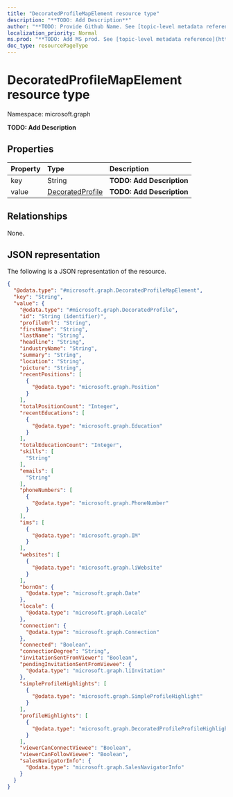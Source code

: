 ```yaml
---
title: "DecoratedProfileMapElement resource type"
description: "**TODO: Add Description**"
author: "**TODO: Provide Github Name. See [topic-level metadata reference](https://msgo.azurewebsites.net/add/document/guidelines/metadata.html#topic-level-metadata)**"
localization_priority: Normal
ms.prod: "**TODO: Add MS prod. See [topic-level metadata reference](https://msgo.azurewebsites.net/add/document/guidelines/metadata.html#topic-level-metadata)**"
doc_type: resourcePageType
---
```


# DecoratedProfileMapElement resource type


Namespace: microsoft.graph

**TODO: Add Description**

## Properties
|Property|Type|Description|
|:---|:---|:---|
|key|String|**TODO: Add Description**|
|value|[DecoratedProfile](../resources/decoratedprofile.md)|**TODO: Add Description**|

## Relationships
None.

## JSON representation
The following is a JSON representation of the resource.
<!-- {
  "blockType": "resource",
  "@odata.type": "microsoft.graph.DecoratedProfileMapElement"
}
-->
``` json
{
  "@odata.type": "#microsoft.graph.DecoratedProfileMapElement",
  "key": "String",
  "value": {
    "@odata.type": "#microsoft.graph.DecoratedProfile",
    "id": "String (identifier)",
    "profileUrl": "String",
    "firstName": "String",
    "lastName": "String",
    "headline": "String",
    "industryName": "String",
    "summary": "String",
    "location": "String",
    "picture": "String",
    "recentPositions": [
      {
        "@odata.type": "microsoft.graph.Position"
      }
    ],
    "totalPositionCount": "Integer",
    "recentEducations": [
      {
        "@odata.type": "microsoft.graph.Education"
      }
    ],
    "totalEducationCount": "Integer",
    "skills": [
      "String"
    ],
    "emails": [
      "String"
    ],
    "phoneNumbers": [
      {
        "@odata.type": "microsoft.graph.PhoneNumber"
      }
    ],
    "ims": [
      {
        "@odata.type": "microsoft.graph.IM"
      }
    ],
    "websites": [
      {
        "@odata.type": "microsoft.graph.liWebsite"
      }
    ],
    "bornOn": {
      "@odata.type": "microsoft.graph.Date"
    },
    "locale": {
      "@odata.type": "microsoft.graph.Locale"
    },
    "connection": {
      "@odata.type": "microsoft.graph.Connection"
    },
    "connected": "Boolean",
    "connectionDegree": "String",
    "invitationSentFromViewer": "Boolean",
    "pendingInvitationSentFromViewee": {
      "@odata.type": "microsoft.graph.liInvitation"
    },
    "simpleProfileHighlights": [
      {
        "@odata.type": "microsoft.graph.SimpleProfileHighlight"
      }
    ],
    "profileHighlights": [
      {
        "@odata.type": "microsoft.graph.DecoratedProfileProfileHighlights"
      }
    ],
    "viewerCanConnectViewee": "Boolean",
    "viewerCanFollowViewee": "Boolean",
    "salesNavigatorInfo": {
      "@odata.type": "microsoft.graph.SalesNavigatorInfo"
    }
  }
}
```

